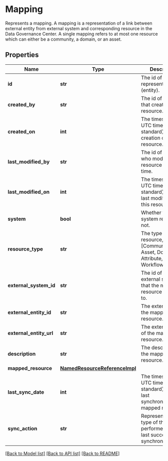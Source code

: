 # Mapping

Represents a mapping. A mapping is a representation of a link between external entity from external system and corresponding resource in the Data Governance Center. A single mapping refers to at most one resource which can either be a community, a domain, or an asset.
## Properties
Name | Type | Description | Notes
------------ | ------------- | ------------- | -------------
**id** | **str** | The id of the represented object (entity). | 
**created_by** | **str** | The id of the user that created this resource. | [optional] 
**created_on** | **int** | The timestamp (in UTC time standard) of the creation of this resource. | [optional] 
**last_modified_by** | **str** | The id of the user who modified this resource the last time. | [optional] 
**last_modified_on** | **int** | The timestamp (in UTC time standard) of the last modification of this resource. | [optional] 
**system** | **bool** | Whether this is a system resource or not. | [optional] 
**resource_type** | **str** | The type of this resource, i.e. [Community, Asset, Domain, Attribute, Relation, WorkflowInstance]. | 
**external_system_id** | **str** | The id of the external system that the mapped resource belongs to. | [optional] 
**external_entity_id** | **str** | The external id of the mapped resource. | [optional] 
**external_entity_url** | **str** | The external URL of the mapped resource. | [optional] 
**description** | **str** | The description of the mapped resource. | [optional] 
**mapped_resource** | [**NamedResourceReferenceImpl**](NamedResourceReferenceImpl.md) |  | [optional] 
**last_sync_date** | **int** | The timestamp (in UTC time standard) of the last synchronization of mapped resource. | [optional] 
**sync_action** | **str** | Represents the type of the action performed during last successful synchronization | [optional] 

[[Back to Model list]](../README.md#documentation-for-models) [[Back to API list]](../README.md#documentation-for-api-endpoints) [[Back to README]](../README.md)


